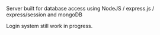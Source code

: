 Server built for database access using NodeJS / express.js / express/session and mongoDB

Login system still work in progress.
